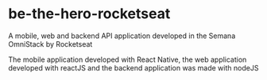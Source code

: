# be-the-hero-rocketseat
A mobile, web and backend API application developed in the Semana OmniStack by Rocketseat

The mobile application developed with React Native, the web application developed with reactJS and the backend application was made with nodeJS
